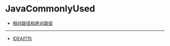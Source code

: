 # JavaCommonlyUsed
+ [相对路径和绝对路径](https://github.com/jikwjjw/JavaCommonlyUsed/blob/master/%E7%9B%B8%E5%AF%B9%E8%B7%AF%E5%BE%84.md)
-----
+ [IDEA打包](https://github.com/jikwjjw/JavaCommonlyUsed/blob/master/Idea,jar%E6%89%93%E5%8C%85.md)
